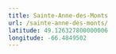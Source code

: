 ```yaml
---
title: Sainte-Anne-des-Monts
url: /sainte-anne-des-monts/
latitude: 49.126327800000006
longitude: -66.4849502
---
```

